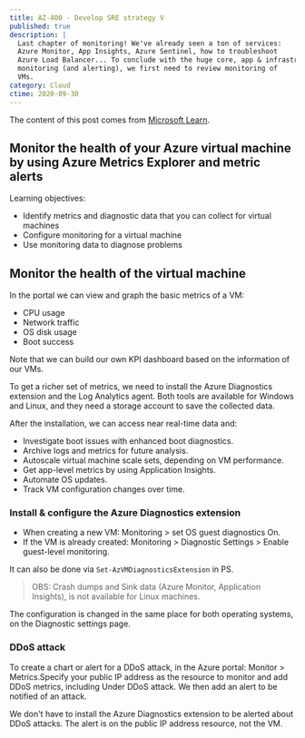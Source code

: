 ```yaml
---
title: AZ-400 - Develop SRE strategy V
published: true
description: |
  Last chapter of monitoring! We've already seen a ton of services:
  Azure Monitor, App Insights, Azure Sentinel, how to troubleshoot
  Azure Load Balancer... To conclude with the huge core, app & infrastructure
  monitoring (and alerting), we first need to review monitoring of
  VMs.
category: Cloud
ctime: 2020-09-30
---
```


The content of this post comes from [Microsoft Learn](https://docs.microsoft.com/en-us/learn/modules/monitor-azure-vm-using-diagnostic-data/).

## Monitor the health of your Azure virtual machine by using Azure Metrics Explorer and metric alerts

Learning objectives:
* Identify metrics and diagnostic data that you can collect for virtual machines
* Configure monitoring for a virtual machine
* Use monitoring data to diagnose problems

## Monitor the health of the virtual machine

In the portal we can view and graph the basic metrics of a VM:
* CPU usage
* Network traffic
* OS disk usage
* Boot success

Note that we can build our own KPI dashboard based on the information of our VMs.

To get a richer set of metrics, we need to install the Azure Diagnostics extension and the Log Analytics agent. Both tools are available for Windows and Linux, and they need a storage account to save the collected data.

After the installation, we can access near real-time data and:

* Investigate boot issues with enhanced boot diagnostics.
* Archive logs and metrics for future analysis.
* Autoscale virtual machine scale sets, depending on VM performance.
* Get app-level metrics by using Application Insights.
* Automate OS updates.
* Track VM configuration changes over time.

### Install & configure the Azure Diagnostics extension

* When creating a new VM: Monitoring > set OS guest diagnostics On.
* If the VM is already created: Monitoring > Diagnostic Settings > Enable guest-level monitoring.

It can also be done via `Set-AzVMDiagnosticsExtension` in PS.

> OBS: Crash dumps and Sink data (Azure Monitor, Application Insights), is not available for Linux machines.

The configuration is changed in the same place for both operating systems, on the Diagnostic settings page.


### DDoS attack

To create a chart or alert for a DDoS attack, in the Azure portal: Monitor > Metrics.Specify your public IP address as the resource to monitor and add DDoS metrics, including Under DDoS attack. We then add an alert to be notified of an attack.

We don't have to install the Azure Diagnostics extension to be alerted about DDoS attacks. The alert is on the public IP address resource, not the VM.
